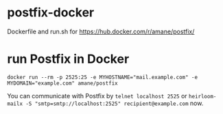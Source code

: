 # postfix-docker
Dockerfile and run.sh for https://hub.docker.com/r/amane/postfix/

# run Postfix in Docker
```
docker run --rm -p 2525:25 -e MYHOSTNAME="mail.example.com" -e MYDOMAIN="example.com" amane/postfix
```

You can communicate with Postfix by `telnet localhost 2525` or `heirloom-mailx -S "smtp=smtp://localhost:2525" recipient@example.com` now.
